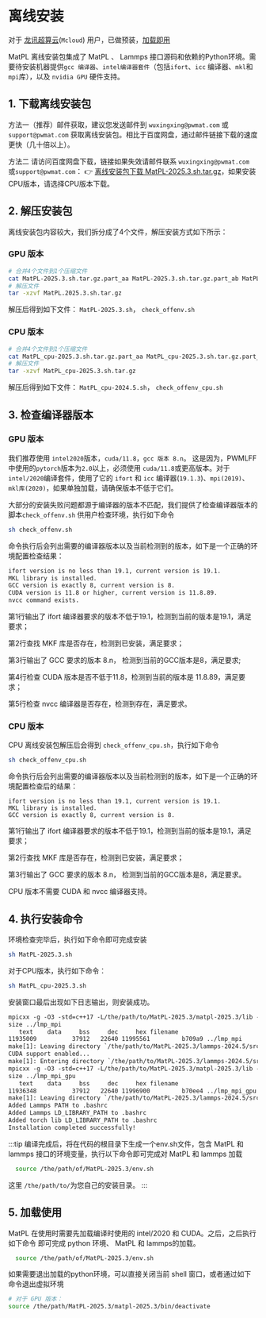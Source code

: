 ﻿---
sidebar_position: 1
---

# 离线安装

对于 [龙讯超算云](https://mcloud.lonxun.com/)(`Mcloud`) 用户，已做预装，[加载即用](./README.md)


MatPL 离线安装包集成了 MatPL 、 Lammps 接口源码和依赖的Python环境。需要待安装机器提供`gcc 编译器`、`intel编译器套件`（包括`ifort`、`icc` 编译器、`mkl`和`mpi`库），以及 `nvidia GPU` 硬件支持。
 
## 1. 下载离线安装包
方法一（推荐）邮件获取，建议您发送邮件到 `wuxingxing@pwmat.com` 或 `support@pwmat.com` 获取离线安装包。相比于百度网盘，通过邮件链接下载的速度更快（几十倍以上）。

方法二 请访问百度网盘下载，链接如果失效请邮件联系 `wuxingxing@pwmat.com` 或`support@pwmat.com`：
👉 [离线安装包下载 MatPL-2025.3.sh.tar.gz](https://pan.baidu.com/s/1JgPdSNAIvmc9HBEaCHG3Gw?pwd=pwmt)，如果安装CPU版本，请选择CPU版本下载。

## 2. 解压安装包

离线安装包内容较大，我们拆分成了4个文件，解压安装方式如下所示：

### GPU 版本
```bash
# 合并4个文件到1个压缩文件
cat MatPL-2025.3.sh.tar.gz.part_aa MatPL-2025.3.sh.tar.gz.part_ab MatPL-2025.3.sh.tar.gz.part_ac MatPL-2025.3.sh.tar.gz.part_ad > MatPL-2025.3.sh.tar.gz
# 解压文件
tar -xzvf MatPL.2025.3.sh.tar.gz
```
解压后得到如下文件：
`MatPL-2025.3.sh`， `check_offenv.sh`

### CPU 版本
```bash
# 合并4个文件到1个压缩文件
cat MatPL_cpu-2025.3.sh.tar.gz.part_aa MatPL_cpu-2025.3.sh.tar.gz.part_ab MatPL_cpu-2025.3.sh.tar.gz.part_ac MatPL_cpu-2025.3.sh.tar.gz.part_ad > MatPL_cpu-2025.3.sh.tar.gz
# 解压文件
tar -xzvf MatPL_cpu-2025.3.sh.tar.gz
```

解压后得到如下文件：
`MatPL_cpu-2024.5.sh`， `check_offenv_cpu.sh`

## 3. 检查编译器版本
### GPU 版本
我们推荐使用 `intel2020`版本，`cuda/11.8`，`gcc 版本 8.n`。
这是因为，PWMLFF中使用的`pytorch`版本为`2.0`以上，必须使用 `cuda/11.8`或更高版本。对于 `intel/2020`编译套件，使用了它的 `ifort` 和 `icc` 编译器(`19.1.3`)、`mpi(2019)`、`mkl库(2020)`，如果单独加载，请确保版本不低于它们。

大部分的安装失败问题都源于编译器的版本不匹配，我们提供了检查编译器版本的脚本`check_offenv.sh` 供用户检查环境，执行如下命令

```bash
sh check_offenv.sh
```

命令执行后会列出需要的编译器版本以及当前检测到的版本，如下是一个正确的环境配置检查结果：

```txt
ifort version is no less than 19.1, current version is 19.1.
MKL library is installed.
GCC version is exactly 8, current version is 8.
CUDA version is 11.8 or higher, current version is 11.8.89.
nvcc command exists.
```

第1行输出了 ifort 编译器要求的版本不低于19.1，检测到当前的版本是19.1，满足要求；

第2行查找 MKF 库是否存在，检测到已安装，满足要求；

第3行输出了 GCC 要求的版本 8.n， 检测到当前的GCC版本是8，满足要求;

第4行检查 CUDA 版本是否不低于11.8，检测到当前的版本是 11.8.89，满足要求；

第5行检查 nvcc 编译器是否存在，检测到存在，满足要求。

### CPU 版本
CPU 离线安装包解压后会得到 `check_offenv_cpu.sh`，执行如下命令
```bash
sh check_offenv_cpu.sh
```
命令执行后会列出需要的编译器版本以及当前检测到的版本，如下是一个正确的环境配置检查后的结果：
```
ifort version is no less than 19.1, current version is 19.1.
MKL library is installed.
GCC version is exactly 8, current version is 8.
```
第1行输出了 ifort 编译器要求的版本不低于19.1，检测到当前的版本是19.1，满足要求；

第2行查找 MKF 库是否存在，检测到已安装，满足要求；

第3行输出了 GCC 要求的版本 8.n， 检测到当前的GCC版本是8，满足要求。

CPU 版本不需要 CUDA 和 nvcc 编译器支持。

## 4. 执行安装命令
环境检查完毕后，执行如下命令即可完成安装
```bash
sh MatPL-2025.3.sh
```

对于CPU版本，执行如下命令：
```bash
sh MatPL_cpu-2025.3.sh
```

安装窗口最后出现如下日志输出，则安装成功。
``` txt
mpicxx -g -O3 -std=c++17 -L/the/path/to/MatPL-2025.3/matpl-2025.3/lib -lpython3.11 -static-libstdc++ -static-libgcc -L/the/path/to/MatPL-2025.3/matpl-2025.3/lib/python3.11/site-packages/torch/lib/ -ltorch -lc10 -ltorch_cpu -L/the/path/to/MatPL-2025.3/lammps-2024.5/src/Obj_mpi/.. -lnep_gpu -L/share/app/cuda/cuda-11.8/lib64 -lcudart -L/the/path/to/MatPL-2025.3/PWMLFF/src/op/build/lib -lCalcOps_bind_cpu main.o      -L. -llammps_mpi      -ldl  -o ../lmp_mpi
size ../lmp_mpi
   text    data     bss     dec     hex filename
11935009          37912   22640 11995561         b709a9 ../lmp_mpi
make[1]: Leaving directory `/the/path/to/MatPL-2025.3/lammps-2024.5/src/Obj_mpi'
CUDA support enabled...
make[1]: Entering directory `/the/path/to/MatPL-2025.3/lammps-2024.5/src/Obj_mpi'
mpicxx -g -O3 -std=c++17 -L/the/path/to/MatPL-2025.3/matpl-2025.3/lib -lpython3.11 -static-libstdc++ -static-libgcc -L/the/path/to/MatPL-2025.3/matpl-2025.3/lib/python3.11/site-packages/torch/lib/ -ltorch -lc10 -ltorch_cpu -L/the/path/to/MatPL-2025.3/lammps-2024.5/src/Obj_mpi/.. -lnep_gpu -L/share/app/cuda/cuda-11.8/lib64 -lcudart -L/the/path/to/MatPL-2025.3/PWMLFF/src/op/build/lib -lCalcOps_bind -L/share/app/cuda/cuda-11.8/lib64 -lcudart main.o      -L. -llammps_mpi      -ldl  -o ../lmp_mpi_gpu
size ../lmp_mpi_gpu
   text    data     bss     dec     hex filename
11936348          37912   22640 11996900         b70ee4 ../lmp_mpi_gpu
make[1]: Leaving directory `/the/path/to/MatPL-2025.3/lammps-2024.5/src/Obj_mpi'
Added Lammps PATH to .bashrc
Added Lammps LD_LIBRARY_PATH to .bashrc
Added torch lib LD_LIBRARY_PATH to .bashrc
Installation completed successfully!
```
:::tip
编译完成后，将在代码的根目录下生成一个env.sh文件，包含 MatPL 和 lammps 接口的环境变量，执行以下命令即可完成对 MatPL 和 lammps 加载
```bash
  source /the/path/of/MatPL-2025.3/env.sh
```
这里 `/the/path/to/`为您自己的安装目录。
:::

## 5. 加载使用

MatPL 在使用时需要先加载编译时使用的 intel/2020 和 CUDA。之后，之后执行如下命令 即可完成 python 环境、 MatPL 和 lammps的加载。
```bash
  source /the/path/of/MatPL-2025.3/env.sh
```

如果需要退出加载的python环境，可以直接关闭当前 shell 窗口，或者通过如下命令退出虚拟环境
```bash
# 对于 GPU 版本：
source /the/path/MatPL-2025.3/matpl-2025.3/bin/deactivate
```
